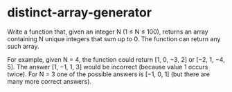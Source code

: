 # distinct-array-generator

Write a function that, given an integer N (1 ≤ N ≤ 100), returns an array containing N unique
integers that sum up to 0. The function can return any such array.

For example, given N = 4, the function could return [1, 0, −3, 2] or [−2, 1, −4, 5]. The answer [1, −1,
1, 3] would be incorrect (because value 1 occurs twice). For N = 3 one of the possible answers is
[−1, 0, 1] (but there are many more correct answers).
